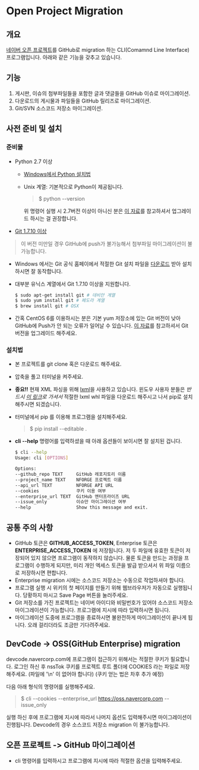 # Open Project Migration
## 개요
[네이버 오픈 프로젝트](http://dev.naver.com/projects)를 GitHub로 migration 하는 CLI(Comamnd Line Interface) 프로그램입니다. 아래와 같은 기능을 갖추고 있습니다.

## 기능
1. 게시판, 이슈의 첨부파일들을 포함한 글과 댓글들을 GitHub 이슈로 마이그레이션.
2. 다운로드의 게시물과 파일들을 GitHub 릴리즈로 마이그레이션.
3. Git/SVN 소스코드 저장소 마이그레이션.

## 사전 준비 및 설치
### 준비물
* Python 2.7 이상
  * [Windows에서 Python 설치법](https://wikidocs.net/8)
  * Unix 계열: 기본적으로 Python이 제공됩니다.

    > $ python --version

    위 명령어 실행 시 2.7버전 이상이 아니신 분은 [이 자료](http://zetawiki.com/wiki/%EB%A6%AC%EB%88%85%EC%8A%A4_Python_2.7_%EC%BB%B4%ED%8C%8C%EC%9D%BC_%EC%84%A4%EC%B9%98)를 참고하셔서 업그레이드 하시는 걸 권장합니다.

* [Git 1.7.10 이상](https://help.github.com/articles/https-cloning-errors/#check-your-git-version)
> 이 버전 미만일 경우 GitHub에 push가 불가능해서 첨부파일 마이그레이션이 불가능합니다.

  * Windows 에서는 Git 공식 홈페이에서 적절한 Git 설치 파일을 [다운로드](https://git-scm.com/download/win) 받아 설치하시면 잘 동작합니다.
  * 대부분 유닉스 계열에서 Git 1.7.10 이상을 지원합니다.

    ```sh
    $ sudo apt-get install git # 데비안 계열
    $ sudo yum install git # 페도라 계열
    $ brew install git # OSX
    ```
  * 간혹 CentOS 6를 이용하시는 분은 기본 yum 저장소에 있는 Git 버전이 낮아 GitHub에 Push가 안 되는 오류가 일어날 수 있습니다. [이 자료](http://maxtortime.github.io/the-post-6832/)를 참고하셔서 Git 버전을 업그레이드 해주세요.

### 설치법
* 본 프로젝트를 git clone 혹은 다운로드 해주세요.
* 압축을 풀고 터미널을 켜주세요.
* **중요!!** 현재 XML 파싱을 위해 [lxml](http://lxml.de/)을 사용하고 있습니다. 윈도우 사용자 분들은 *반드시 [이 링크](http://www.lfd.uci.edu/~gohlke/pythonlibs/#lxml)로 가셔서* 적절한 lxml whl 파일을 다운로드 해주시고 나서 pip로 설치해주시면 되겠습니다.
* 터미널에서 pip 를 이용해 프로그램을 설치해주세요.
  > $ pip install --editable .

* **cli --help** 명령어를 입력하셨을 때 아래 옵션들이 보이시면 잘 설치된 겁니다.

    ```sh
    $ cli --help
    Usage: cli [OPTIONS]
    
    Options:
    --github_repo TEXT     GitHub 레포지토리 이름
    --project_name TEXT    NFORGE 프로젝트 이름
    --api_url TEXT         NFORGE API URL
    --cookies              쿠키 이용 여부
    --enterprise_url TEXT  GitHub 엔터프라이즈 URL
    --issue_only           이슈만 마이그레이션 여부
    --help                 Show this message and exit.
    ```
## 공통 주의 사항
* GitHub 토큰은 **GITHUB_ACCESS_TOKEN**, Enterprise 토큰은 **ENTERPRISE_ACCESS_TOKEN** 에 저장됩니다. 저 두 파일에 유효한 토큰이 저장되어 있지 않으면 프로그램이 동작하지 않습니다. 물론 토큰을 만드는 과정을 프로그램이 수행하게 되지만, 미리 개인 엑세스 토큰을 발급 받으셔서 위 파일 이름으로 저장하시면 편합니다.
* Enterprise migration 시에는 소스코드 저장소는 수동으로 작업하셔야 합니다.
* 프로그램 실행 시 위키의 첫 페이지를 만들기 위해 웹브라우저가 자동으로 실행됩니다. 당황하지 마시고 Save Page 버튼을 눌러주세요.
* Git 저장소를 가진 프로젝트는 네이버 아이디와 비밀번호가 있어야 소스코드 저장소 마이그레이션이 가능합니다. 프로그램에 지시에 따라 입력하시면 됩니다.
* 마이그레이션 도중에 프로그램을 종료하시면 불완전하게 마이그레이션이 끝나게 됩니다. 오래 걸리더라도 조금만 기다려주세요.


## DevCode -> OSS(GitHub Enterprise) migration
devcode.navercorp.com에 프로그램이 접근하기 위해서는 적절한 쿠키가 필요합니다.
로그인 하신 후 nssTok 쿠키를 프로젝트 루트 폴더에 COOKIES 라는 파일로 저장해주세요.
(파일에 '\n' 이 없어야 합니다)
(쿠키 얻는 법은 차후 추가 예정)

다음 아래 형식의 명령어를 실행해주세요.
  > $ cli --cookies --enterprise_url https://oss.navercorp.com --issue_only

실행 하신 후에 프로그램에 지시에 따라서 나머지 옵션도 입력해주시면 마이그레이션이 진행됩니다.
Devcode의 경우 소스코드 저장소 migration 이 불가능합니다.

## 오픈 프로젝트 -> GitHub 마이그레이션
* cli 명령어를 입력하시고 프로그램에 지시에 따라 적절한 옵션을 입력해주세요.
